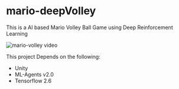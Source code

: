 # mario-deepVolley
This is a AI based Mario Volley Ball Game using Deep Reinforcement Learning

![mario-volley video](https://www.youtube.com/watch?v=sDEVBsAlFSw&t=63s&ab_channel=AZADLab)

This project Depends on the following:

* Unity
* ML-Agents v2.0
* Tensorflow 2.6

